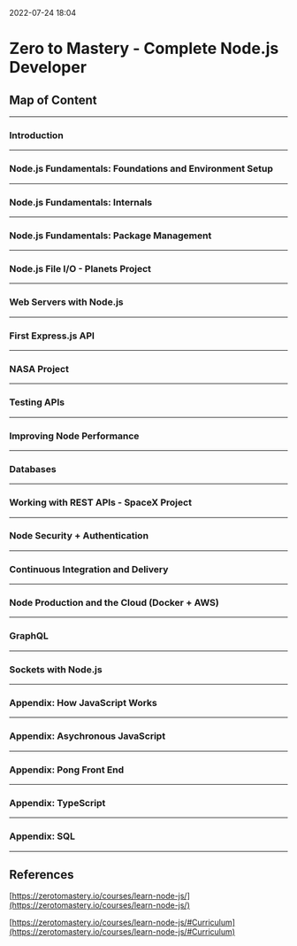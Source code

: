2022-07-24 18:04
# Zero to Mastery - Complete Node.js Developer

## Map of Content
---
### Introduction


___
### Node.js Fundamentals: Foundations and Environment Setup


---
### Node.js Fundamentals: Internals


---
### Node.js Fundamentals: Package Management


---
### Node.js File I/O - Planets Project


---
### Web Servers with Node.js


---
### First Express.js API


---
### NASA Project


---
### Testing APIs


---
### Improving Node Performance


---
### Databases


---
### Working with REST APIs - SpaceX Project


---
### Node Security + Authentication


---
### Continuous Integration and Delivery


---
### Node Production and the Cloud (Docker + AWS)


---
### GraphQL


---
### Sockets with Node.js


---
### Appendix: How JavaScript Works


---
### Appendix: Asychronous JavaScript


---
### Appendix: Pong Front End


---
### Appendix: TypeScript


---
### Appendix: SQL



---
## References
[https://zerotomastery.io/courses/learn-node-js/](https://zerotomastery.io/courses/learn-node-js/)

[https://zerotomastery.io/courses/learn-node-js/#Curriculum](https://zerotomastery.io/courses/learn-node-js/#Curriculum)